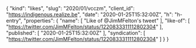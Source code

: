 {
  "kind": "likes",
  "slug": "2020/01/vcczm",
  "client_id": "https://indigenous.realize.be",
  "date": "2020-01-25T15:32:00Z",
  "h": "h-entry",
  "properties": {
    "name": [
      "Like of @JimMFelton's tweet"
    ],
    "like-of": [
      "https://twitter.com/JimMFelton/status/1220833311112802304"
    ],
    "published": [
      "2020-01-25T15:32:00Z"
    ],
    "syndication": [
      "https://twitter.com/JimMFelton/status/1220833311112802304"
    ]
  }
}

